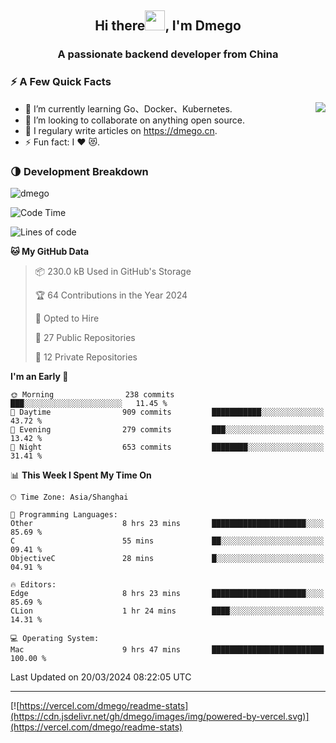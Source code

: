 <h2 align="center">Hi there<img src="https://cdn.jsdelivr.net/gh/dmego/images/img/Hi.gif" height="32" />, I'm Dmego </h2>
<h3 align="center">A passionate backend developer from China</h3>

### ⚡️ A Few Quick Facts

<img align="right" src="https://readme-stats-dmego.vercel.app/api?username=dmego&show_icons=true&icon_color=1573B3&hide_title=true&text_color=718096&bg_color=00000000&hide_border=true"/>

<ul>
    <li> 🌱 I’m currently learning Go、Docker、Kubernetes.</li>
    <li> 👯 I’m looking to collaborate on anything open source.</li>
    <li> 📝 I regulary write articles on <a href="https://dmego.cn">https://dmego.cn</a>.</li>
    <li> ⚡ Fun fact: I ❤️ 😻.</li>
</ul>

### 🌗 Development Breakdown

<img src="https://komarev.com/ghpvc/?username=dmego" alt="dmego" />

<!--START_SECTION:waka-->
![Code Time](http://img.shields.io/badge/Code%20Time-2%2C615%20hrs%202%20mins-blue)

![Lines of code](https://img.shields.io/badge/From%20Hello%20World%20I%27ve%20Written-687.0%20thousand%20lines%20of%20code-blue)

**🐱 My GitHub Data** 

> 📦 230.0 kB Used in GitHub's Storage 
 > 
> 🏆 64 Contributions in the Year 2024
 > 
> 💼 Opted to Hire
 > 
> 📜 27 Public Repositories 
 > 
> 🔑 12 Private Repositories 
 > 
**I'm an Early 🐤** 

```text
🌞 Morning                238 commits         ███░░░░░░░░░░░░░░░░░░░░░░   11.45 % 
🌆 Daytime                909 commits         ███████████░░░░░░░░░░░░░░   43.72 % 
🌃 Evening                279 commits         ███░░░░░░░░░░░░░░░░░░░░░░   13.42 % 
🌙 Night                  653 commits         ████████░░░░░░░░░░░░░░░░░   31.41 % 
```


📊 **This Week I Spent My Time On** 

```text
🕑︎ Time Zone: Asia/Shanghai

💬 Programming Languages: 
Other                    8 hrs 23 mins       █████████████████████░░░░   85.69 % 
C                        55 mins             ██░░░░░░░░░░░░░░░░░░░░░░░   09.41 % 
ObjectiveC               28 mins             █░░░░░░░░░░░░░░░░░░░░░░░░   04.91 % 

🔥 Editors: 
Edge                     8 hrs 23 mins       █████████████████████░░░░   85.69 % 
CLion                    1 hr 24 mins        ████░░░░░░░░░░░░░░░░░░░░░   14.31 % 

💻 Operating System: 
Mac                      9 hrs 47 mins       █████████████████████████   100.00 % 
```


 Last Updated on 20/03/2024 08:22:05 UTC
<!--END_SECTION:waka-->

---

[![https://vercel.com/dmego/readme-stats](https://cdn.jsdelivr.net/gh/dmego/images/img/powered-by-vercel.svg)](https://vercel.com/dmego/readme-stats)

